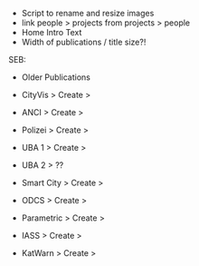 - Script to rename and resize images
- link people > projects from projects > people
- Home Intro Text
- Width of publications / title size?!

SEB:
- Older Publications

- CityVis     > Create > 
- ANCI        > Create > 
- Polizei     > Create > 
- UBA 1       > Create >
- UBA 2       > ??
- Smart City  > Create >
- ODCS        > Create >
- Parametric  > Create >
- IASS        > Create >
- KatWarn     > Create > 

